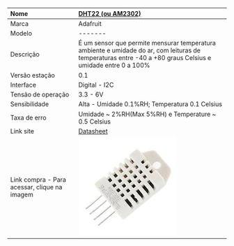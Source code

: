 | Nome | [DHT22 \(ou AM2302\)](https://cdn-shop.adafruit.com/datasheets/Digital+humidity+and+temperature+sensor+AM2302.pdf) |
| :--- | :--- |
| Marca | Adafruit |
| Modelo | ------- |
| Descrição | É um sensor que permite mensurar temperatura ambiente e umidade do ar, com leituras de temperaturas entre -40 a +80 graus Celsius e umidade entre 0 a 100% |
| Versão estação | 0.1 |
| Interface | Digital - I2C |
| Tensão de operação | 3.3 - 6V |
| Sensibilidade | Alta - Umidade 0.1%RH; Temperatura 0.1 Celsius |
| Taxa de erro | Umidade ~ 2%RH\(Max 5%RH\) e Temperature ~ 0.5 Celsius |
| Link site | [Datasheet](https://cdn-shop.adafruit.com/datasheets/Digital+humidity+and+temperature+sensor+AM2302.pdf) |
| Link compra - Para acessar, clique na imagem | [![](/assets/dht22.jpg)](http://www.filipeflop.com/pd-137442-sensor-de-umidade-e-temperatura-am2302-dht22.html) |



